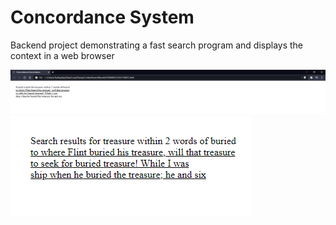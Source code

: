 # Concordance System

Backend project demonstrating a fast search program and displays 
the context in a web browser

![example](https://github.com/Daniel-Taufiq/1-5-2019-Concordance/blob/master/example.PNG)
![example](https://github.com/Daniel-Taufiq/1-5-2019-Concordance/blob/master/example2.PNG)

